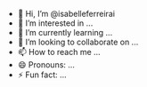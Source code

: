 - 👋 Hi, I’m @isabelleferreirai
- 👀 I’m interested in ...
- 🌱 I’m currently learning ...
- 💞️ I’m looking to collaborate on ...
- 📫 How to reach me ...
- 😄 Pronouns: ...
- ⚡ Fun fact: ...

<!---
isabelleferreirai/isabelleferreirai is a ✨ special ✨ repository because its `README.md` (this file) appears on your GitHub profile.
You can click the Preview link to take a look at your changes.
--->
